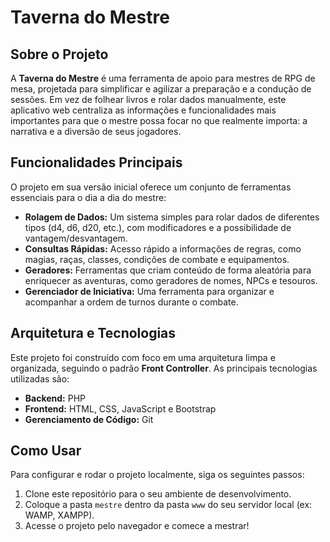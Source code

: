 # Taverna do Mestre

## Sobre o Projeto

A **Taverna do Mestre** é uma ferramenta de apoio para mestres de RPG de mesa, projetada para simplificar e agilizar a preparação e a condução de sessões. Em vez de folhear livros e rolar dados manualmente, este aplicativo web centraliza as informações e funcionalidades mais importantes para que o mestre possa focar no que realmente importa: a narrativa e a diversão de seus jogadores.

## Funcionalidades Principais

O projeto em sua versão inicial oferece um conjunto de ferramentas essenciais para o dia a dia do mestre:

-   **Rolagem de Dados:** Um sistema simples para rolar dados de diferentes tipos (d4, d6, d20, etc.), com modificadores e a possibilidade de vantagem/desvantagem.
-   **Consultas Rápidas:** Acesso rápido a informações de regras, como magias, raças, classes, condições de combate e equipamentos.
-   **Geradores:** Ferramentas que criam conteúdo de forma aleatória para enriquecer as aventuras, como geradores de nomes, NPCs e tesouros.
-   **Gerenciador de Iniciativa:** Uma ferramenta para organizar e acompanhar a ordem de turnos durante o combate.

## Arquitetura e Tecnologias

Este projeto foi construído com foco em uma arquitetura limpa e organizada, seguindo o padrão **Front Controller**. As principais tecnologias utilizadas são:

-   **Backend:** PHP
-   **Frontend:** HTML, CSS, JavaScript e Bootstrap
-   **Gerenciamento de Código:** Git

## Como Usar

Para configurar e rodar o projeto localmente, siga os seguintes passos:

1.  Clone este repositório para o seu ambiente de desenvolvimento.
2.  Coloque a pasta `mestre` dentro da pasta `www` do seu servidor local (ex: WAMP, XAMPP).
3.  Acesse o projeto pelo navegador e comece a mestrar!
